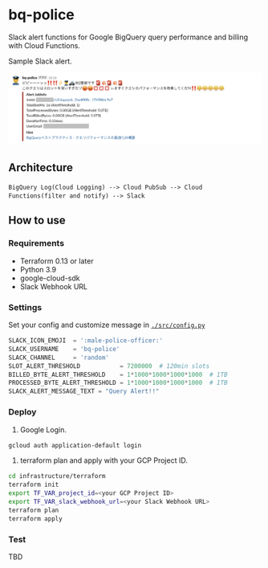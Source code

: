 # bq-police

Slack alert functions for Google BigQuery query performance and billing with Cloud Functions.

Sample Slack alert.

![SlackAlert](./image.png)

## Architecture

`BigQuery Log(Cloud Logging) --> Cloud PubSub --> Cloud Functions(filter and notify) --> Slack`

## How to use

### Requirements

- Terraform 0.13 or later
- Python 3.9
- google-cloud-sdk
- Slack Webhook URL

### Settings

Set your config and customize message in [`./src/config.py`](./src/config.py)

```python
SLACK_ICON_EMOJI  = ':male-police-officer:'
SLACK_USERNAME    = 'bq-police'
SLACK_CHANNEL     = 'random'
SLOT_ALERT_THRESHOLD           = 7200000  # 120min slots
BILLED_BYTE_ALERT_THRESHOLD    = 1*1000*1000*1000*1000  # 1TB
PROCESSED_BYTE_ALERT_THRESHOLD = 1*1000*1000*1000*1000  # 1TB
SLACK_ALERT_MESSAGE_TEXT = "Query Alert!!"
```

### Deploy

1. Google Login.

```bash
gcloud auth application-default login
```

1. terraform plan and apply with your GCP Project ID.

```bash
cd infrastructure/terraform
terraform init
export TF_VAR_project_id=<your GCP Project ID>
export TF_VAR_slack_webhook_url=<your Slack Webhook URL>
terraform plan
terraform apply
```

### Test

TBD
